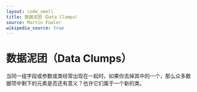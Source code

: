 ```yaml
---
layout: code_smell
title: 数据泥团（Data Clumps）
source: Martin Fowler
wikipedia_source: true
---
```


# 数据泥团（Data Clumps）
当同一组字段或参数或类经常出现在一起时。如果你去掉其中的一个，那么众多数据项中剩下的元素是否还有意义？也许它们属于一个新的类。